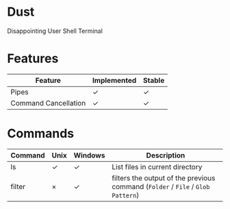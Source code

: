 # Dust
Disappointing User Shell Terminal

# Features

| Feature   | Implemented | Stable |
|-----------|-----------|--------|
|  Pipes    |     ✓     |    ✓  |
| Command Cancellation |    ✓      |    ✓   |

# Commands

| Command | Unix | Windows| Description |
|---------|------|--------|-------------|
| ls      |  ✓   |   ✓   | List files in current directory |
| filter  |  ×   |   ✓    | filters the output of the previous command (`Folder` / `File` / `Glob Pattern`) |